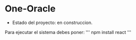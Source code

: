 <h1>One-Oracle</h1>

- Estado del proyecto: en construccion.

Para ejecutar el sistema debes poner:
''' npm install react '''
